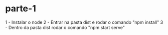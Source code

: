 # parte-1

1 - Instalar o node
2 - Entrar na pasta dist e rodar o comando "npm install"
3 - Dentro da pasta dist rodar o comando "npm start serve"